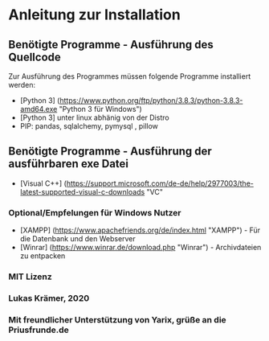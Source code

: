 # Anleitung zur Installation

## Benötigte Programme - Ausführung des Quellcode
Zur Ausführung des Programmes müssen folgende Programme installiert werden:
* [Python 3] (https://www.python.org/ftp/python/3.8.3/python-3.8.3-amd64.exe "Python 3 für Windows")
* [Python 3] unter linux abhänig von der Distro
* PIP: pandas, sqlalchemy, pymysql , pillow


## Benötigte Programme - Ausführung der ausführbaren exe Datei
* [Visual C++] (https://support.microsoft.com/de-de/help/2977003/the-latest-supported-visual-c-downloads "VC" 

### Optional/Empfelungen für Windows Nutzer
* [XAMPP] (https://www.apachefriends.org/de/index.html "XAMPP") - Für die Datenbank und den Webserver
* [Winrar] (https://www.winrar.de/download.php "Winrar") - Archivdateien zu entpacken


### MIT Lizenz
### Lukas Krämer, 2020

### Mit freundlicher Unterstützung von Yarix, grüße an die Priusfrunde.de
